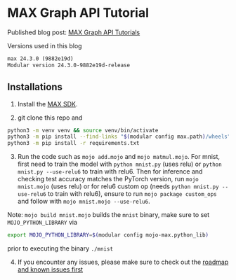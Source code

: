 # MAX Graph API Tutorial

Published blog post: [MAX Graph API Tutorials](https://www.modular.com/blog/max-graph-api-tutorial)

Versions used in this blog

```txt
max 24.3.0 (9882e19d)
Modular version 24.3.0-9882e19d-release
```

## Installations

1. Install the [MAX SDK](https://docs.modular.com/engine/get-started).

2. git clone this repo and

```sh
python3 -m venv venv && source venv/bin/activate
python3 -m pip install --find-links "$(modular config max.path)/wheels" max-engine
python3 -m pip install -r requirements.txt
```

3. Run the code such as `mojo add.mojo` and `mojo matmul.mojo`. For mnist, first
need to train the model with `python mnist.py` (uses relu) or `python mnist.py --use-relu6`
to train with relu6. Then for inference and checking test accuracy matches the PyTorch version, run
`mojo mnist.mojo` (uses relu) or for relu6 custom op (needs `python mnist.py --use-relu6` to train with relu6),
ensure to run `mojo package custom_ops` and follow with `mojo mnist.mojo --use-relu6`.


Note: `mojo build mnist.mojo` builds the `mnist` binary, make sure to set `MOJO_PYTHON_LIBRARY` via

```sh
export MOJO_PYTHON_LIBRARY=$(modular config mojo-max.python_lib)
```

prior to executing the binary `./mnist`


4. If you encounter any issues, please make sure to check out the [roadmap and known issues first](https://docs.modular.com/max/roadmap)
